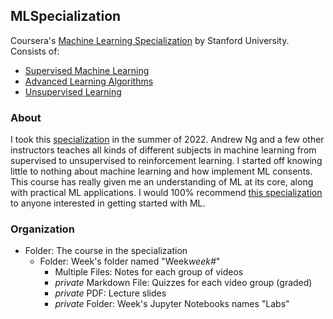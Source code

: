 ## MLSpecialization
Coursera's [Machine Learning Specialization](https://www.coursera.org/specializations/machine-learning-introduction) by Stanford University. Consists of:
* [Supervised Machine Learning](https://www.coursera.org/learn/machine-learning?specialization=machine-learning-introduction)
* [Advanced Learning Algorithms](https://www.coursera.org/learn/advanced-learning-algorithms?specialization=machine-learning-introduction)
* [Unsupervised Learning](https://www.coursera.org/learn/unsupervised-learning-recommenders-reinforcement-learning?specialization=machine-learning-introduction)

### About
I took this [specialization](https://www.coursera.org/specializations/machine-learning-introduction) in the summer of 2022. Andrew Ng and a few other instructors teaches all kinds of different subjects in machine learning from supervised to unsupervised to reinforcement learning. I started off knowing little to nothing about machine learning and how implement ML consents. This course has really given me an understanding of ML at its core, along with practical ML applications. I would 100% recommend [this specialization](https://www.coursera.org/specializations/machine-learning-introduction) to anyone interested in getting started with ML.

### Organization
* Folder: The course in the specialization
    * Folder: Week's folder named "Week*week#*"
        * Multiple Files: Notes for each group of videos
        * *private* Markdown File: Quizzes for each video group (graded)
        * *private* PDF: Lecture slides
        * *private* Folder: Week's Jupyter Notebooks names "Labs"